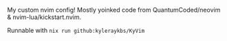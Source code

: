 My custom nvim config! Mostly yoinked code from QuantumCoded/neovim & nvim-lua/kickstart.nvim.

Runnable with ``nix run github:kyleraykbs/KyVim``
